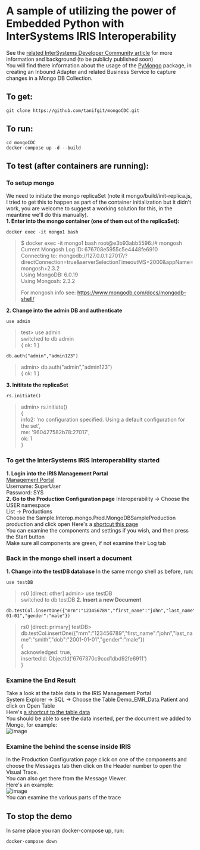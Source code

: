 # A sample of utilizing the power of Embedded Python with InterSystems IRIS Interoperability

See the [related InterSystems Developer Community article](https://community.intersystems.com/post/power-embedded-python-interoperability-mongodb-cdc-use-case) for more information and background (to be publicly published soon)  
You will find there information about the usage of the [PyMongo](https://pymongo.readthedocs.io/en/stable/) package, in creating an Inbound Adapter and related Business Service to capture changes in a Mongo DB Collection.

## To get:
```
git clone https://github.com/tanifgit/mongoCDC.git
```
## To run:
```
cd mongoCDC
docker-compose up -d --build
```

## To test (after containers are running):
### To setup mongo
We need to initiate the mongo replicaSet 
(note it mongo/build/init-replica.js, 
I tried to get this to happen as part of the container initialization but it didn't work, 
you are welcome to suggest a working solution for this, in the meantime we'll do this manually).  
**1. Enter into the mongo container (one of them out of the replicaSet):**
```
docker exec -it mongo1 bash
```
> $ docker exec -it mongo1 bash
> root@e3b93abb5596:/# mongosh  
> Current Mongosh Log ID: 676708e5955c5e4448fe6910  
> Connecting to:          mongodb://127.0.0.1:27017/?directConnection=true&serverSelectionTimeoutMS=2000&appName=mongosh+2.3.2  
> Using MongoDB:          6.0.19  
> Using Mongosh:          2.3.2  
>   
> For mongosh info see: https://www.mongodb.com/docs/mongodb-shell/  

**2. Change into the admin DB and authenticate**
```
use admin
```
> test> use admin  
> switched to db admin  
> { ok: 1 }
```
db.auth("admin","admin123")  
```
> admin> db.auth("admin","admin123")  
> { ok: 1 } 

**3. Inititate the replicaSet**
```
rs.initiate()
```
> admin> rs.initiate()  
> {  
>   info2: 'no configuration specified. Using a default configuration for the set',  
>   me: '960427582b78:27017',  
>   ok: 1  
> }

### To get the InterSystems IRIS Interoperability started
**1. Login into the IRIS Management Portal**  
[Management Portal](http://localhost:52773/csp/sys/UtilHome.csp)  
Username: SuperUser  
Password: SYS  
**2. Go to the Production Configuration page**
Interoperability -> Choose the USER namespace  
List -> Productions  
Choose the Sample.Interop.mongo.Prod.MongoDBSampleProduction production and click open 
Here's a [shortcut this page](http://localhost:52773/csp/user/EnsPortal.ProductionConfig.zen?PRODUCTION=Sample.Interop.mongo.Prod.MongoDBSampleProduction)  
You can examine the components and settings if you wish, and then press the Start button  
Make sure all components are green, if not examine their Log tab

### Back in the mongo shell insert a document
**1. Change into the testDB database**
In the same mongo shell as before, run:
```
use testDB  
```
> rs0 \[direct: other\] admin> use testDB  
> switched to db testDB
**2. Insert a new Document**
```
db.testCol.insertOne({"mrn":"123456789","first_name":"john","last_name":"smith","dob":"2001-01-01","gender":"male"})
```
> rs0 \[direct: primary\] testDB> db.testCol.insertOne({"mrn":"123456789","first_name":"john","last_name":"smith","dob":"2001-01-01","gender":"male"})  
> {  
>   acknowledged: true,  
>   insertedId: ObjectId('6767370c9ccd1dbd92fe6911')  
> }

### Examine the End Result
Take a look at the table data in the IRIS Management Portal  
System Explorer -> SQL -> Choose the Table Demo_EMR_Data.Patient and click on Open Table  
Here's [a shortcut to the table data](http://localhost:52773/csp/sys/exp/UtilSqlOpen.csp?$NAMESPACE=USER&$ID1=Demo_EMR_Data&$ID2=Patient)  
You should be able to see the data inserted, per the document we added to Mongo, for example:  
![image](https://github.com/user-attachments/assets/5280256d-2554-4be4-99d6-9ebf571b6486)  

### Examine the behind the scense inside IRIS
In the Production Configuration page click on one of the components and choose the Messages tab then click on the Header number to open the Visual Trace.  
You can also get there from the Message Viewer.  
Here's an example:  
![image](https://github.com/user-attachments/assets/f3f2c260-c494-474a-ad05-70e85fdf5eee)  
You can examine the various parts of the trace  

## To stop the demo
In same place you ran docker-compose up, run:
```
docker-compose down
```







